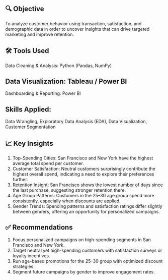 ## 🔍 Objective
To analyze customer behavior using transaction, satisfaction, and demographic data in order to uncover insights that can drive targeted marketing and improve retention.

## 🛠 Tools Used
Data Cleaning & Analysis: Python (Pandas, NumPy)

## Data Visualization: Tableau / Power BI
Dashboarding & Reporting: Power BI

## Skills Applied: 
Data Wrangling, Exploratory Data Analysis (EDA), Data Visualization, Customer Segmentation

## 📈 Key Insights
1. Top-Spending Cities: San Francisco and New York have the highest average total spend per customer.
2. Customer Satisfaction: Neutral customers surprisingly contribute the highest overall spend, indicating a need to explore their preferences further.
3. Retention Insight: San Francisco shows the lowest number of days since the last purchase, suggesting stronger retention there.
4. Age Group Patterns: Customers in the 25–30 age group spend more consistently, especially when discounts are applied.
5. Gender Trends: Spending patterns and satisfaction ratings differ slightly between genders, offering an opportunity for personalized campaigns.

## ✅ Recommendations
1. Focus personalized campaigns on high-spending segments in San Francisco and New York.
2. Target neutral yet high-spending customers with satisfaction surveys or loyalty incentives.
3. Run age-based promotions for the 25–30 group with optimized discount strategies.
4. Segment future campaigns by gender to improve engagement rates.
